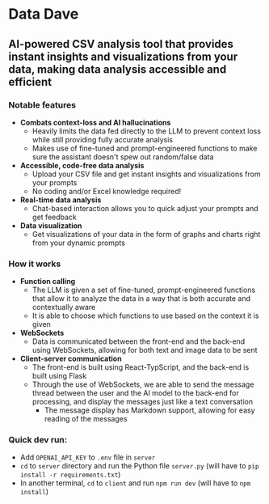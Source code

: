# Data Dave

## AI-powered CSV analysis tool that provides instant insights and visualizations from your data, making data analysis accessible and efficient

### Notable features

- **Combats context-loss and AI hallucinations**
  - Heavily limits the data fed directly to the LLM to prevent context loss while still providing fully accurate analysis
  - Makes use of fine-tuned and prompt-engineered functions to make sure the assistant doesn't spew out random/false data
- **Accessible, code-free data analysis**
  - Upload your CSV file and get instant insights and visualizations from your prompts
  - No coding and/or Excel knowledge required!
- **Real-time data analysis**
  - Chat-based interaction allows you to quick adjust your prompts and get feedback
- **Data visualization**
  - Get visualizations of your data in the form of graphs and charts right from your dynamic prompts

### How it works

- **Function calling**
  - The LLM is given a set of fine-tuned, prompt-engineered functions that allow it to analyze the data in a way that is both accurate and contextually aware
  - It is able to choose which functions to use based on the context it is given
- **WebSockets**
  - Data is communicated between the front-end and the back-end using WebSockets, allowing for both text and image data to be sent
- **Client-server communication**
  - The front-end is built using React-TypScript, and the back-end is built using Flask
  - Through the use of WebSockets, we are able to send the message thread between the user and the AI model to the back-end for processing, and display the messages just like a text conversation
    - The message display has Markdown support, allowing for easy reading of the messages
   
### Quick dev run: 
- Add `OPENAI_API_KEY` to `.env` file in `server`
- `cd` to `server` directory and run the Python file `server.py` (will have to `pip install -r requirements.txt`)
- In another terminal, `cd` to `client` and run `npm run dev` (will have to `npm install`)

